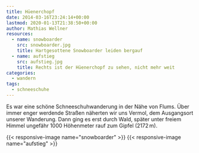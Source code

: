 ```yaml
---
title: Hüenerchopf
date: 2014-03-16T23:24:14+00:00
lastmod: 2020-01-13T21:38:50+00:00
author: Mathias Wellner
resources:
  - name: snowboarder
    src: snowboarder.jpg
    title: Hartgesottene Snowboarder leiden bergauf
  - name: aufstieg
    src: aufstieg.jpg
    title: Rechts ist der Hüenerchopf zu sehen, nicht mehr weit
categories:
  - wandern
tags:
  - schneeschuhe
---
```

Es war eine schöne Schneeschuhwanderung in der Nähe von Flums. Über immer enger werdende Straßen näherten wir uns Vermol, dem Ausgangsort unserer Wanderung. Dann ging es erst durch Wald, später unter freiem Himmel ungefähr 1000 Höhenmeter rauf zum Gipfel (2172&thinsp;m). 
<!--more-->

{{< responsive-image name="snowboarder" >}}
{{< responsive-image name="aufstieg" >}}